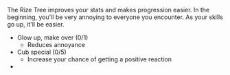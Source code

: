 The Rize Tree improves your stats and makes progression easier. In the beginning, you'll be very annoying to everyone you encounter. As your skills go up, it'll be easier.

- Glow up, make over (0/1)
	- Reduces annoyance
- Cub special (0/5)
	- Increase your chance of getting a positive reaction
- 
